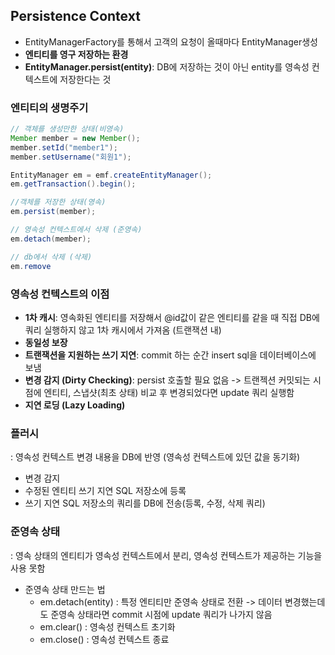 ## Persistence Context

- EntityManagerFactory를 통해서 고객의 요청이 올때마다 EntityManager생성
- **엔티티를 영구 저장하는 환경**
- **EntityManager.persist(entity)**: DB에 저장하는 것이 아닌 entity를 영속성 컨텍스트에 저장한다는 것

### 엔티티의 생명주기

```java
// 객체를 생성만한 상태(비영속)
Member member = new Member();
member.setId("member1");
member.setUsername("회원1");

EntityManager em = emf.createEntityManager();
em.getTransaction().begin();

//객체를 저장한 상태(영속)
em.persist(member);

// 영속성 컨텍스트에서 삭제 (준영속)
em.detach(member);

// db에서 삭제 (삭제)
em.remove
```

### 영속성 컨텍스트의 이점
- **1차 캐시**: 영속화된 엔티티를 저장해서 @id값이 같은 엔티티를 같을 때 직접 DB에 쿼리 실행하지 않고 1차 캐시에서 가져옴 (트랜잭션 내)
- **동일성 보장**
- **트랜잭션을 지원하는 쓰기 지연**: commit 하는 순간 insert sql을 데이터베이스에 보냄  
- **변경 감지 (Dirty Checking)**: persist 호출할 필요 없음 -> 트랜젝션 커밋되는 시점에 엔티티, 스냅샷(최초 상태) 비교 후 변경되었다면 update 쿼리 실행함
- **지연 로딩 (Lazy Loading)**

### 플러시
: 영속성 컨텍스트 변경 내용을 DB에 반영 (영속성 컨텍스트에 있던 값을 동기화)
- 변경 감지
- 수정된 엔티티 쓰기 지연 SQL 저장소에 등록
- 쓰기 지연 SQL 저장소의 쿼리를 DB에 전송(등록, 수정, 삭제 쿼리)

### 준영속 상태
: 영속 상태의 엔티티가 영속성 컨텍스트에서 분리, 영속성 컨텍스트가 제공하는 기능을 사용 못함  
- 준영속 상태 만드는 법
  - em.detach(entity) : 특정 엔티티만 준영속 상태로 전환 -> 데이터 변경했는데도 준영속 상태라면 commit 시점에 update 쿼리가 나가지 않음  
  - em.clear() : 영속성 컨텍스트 초기화
  - em.close() : 영속성 컨텍스트 종료
